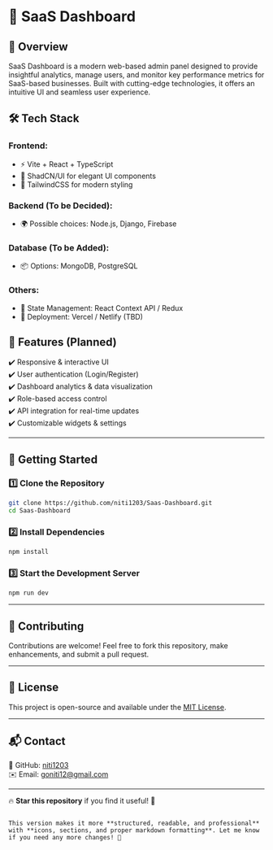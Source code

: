 
# 🚀 SaaS Dashboard  

## 📌 Overview  
SaaS Dashboard is a modern web-based admin panel designed to provide insightful analytics, manage users, and monitor key performance metrics for SaaS-based businesses. Built with cutting-edge technologies, it offers an intuitive UI and seamless user experience.  

## 🛠 Tech Stack  
### **Frontend:**  
- ⚡ Vite + React + TypeScript  
- 🎨 ShadCN/UI for elegant UI components  
- 🎨 TailwindCSS for modern styling  

### **Backend (To be Decided):**  
- 🌍 Possible choices: Node.js, Django, Firebase  

### **Database (To be Added):**  
- 📦 Options: MongoDB, PostgreSQL  

### **Others:**  
- 🔄 State Management: React Context API / Redux  
- 🚀 Deployment: Vercel / Netlify (TBD)  

## 🎯 Features (Planned)  
✔️ Responsive & interactive UI  
✔️ User authentication (Login/Register)  
✔️ Dashboard analytics & data visualization  
✔️ Role-based access control  
✔️ API integration for real-time updates  
✔️ Customizable widgets & settings  

---

## 🚀 Getting Started  

### 1️⃣ Clone the Repository  
```sh
git clone https://github.com/niti1203/Saas-Dashboard.git
cd Saas-Dashboard
```

### 2️⃣ Install Dependencies  
```sh
npm install
```

### 3️⃣ Start the Development Server  
```sh
npm run dev
```

---

## 🤝 Contributing  
Contributions are welcome! Feel free to fork this repository, make enhancements, and submit a pull request.  

---

## 📜 License  
This project is open-source and available under the [MIT License](LICENSE).  

---

## 📬 Contact  
🔗 GitHub: [niti1203](https://github.com/niti1203)  
✉️ Email: goniti12@gmail.com  

---

🔥 **Star this repository** if you find it useful! 🚀  
```

This version makes it more **structured, readable, and professional** with **icons, sections, and proper markdown formatting**. Let me know if you need any more changes! 🚀
